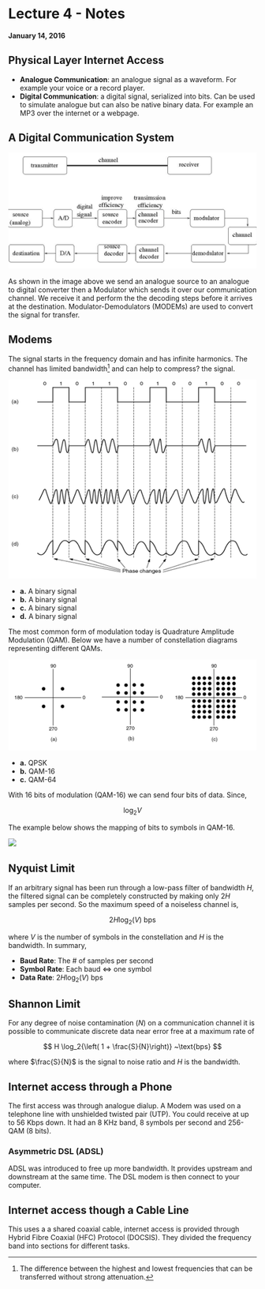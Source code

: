 # Lecture 4 - Notes  

**January 14, 2016**  

## Physical Layer Internet Access

* __Analogue Communication__: an analogue signal as a waveform. For example your voice or a record player.
* __Digital Communication__: a digital signal, serialized into bits. Can be used to simulate analogue but can also be native binary data. For example an MP3 over the internet or a webpage.


## A Digital Communication System

![A digital system](img/digital-system.png)

As shown in the image above we send an analogue source to an analogue to digital converter then a Modulator which sends it over our communication channel. We receive it and perform the the decoding steps before it arrives at the destination. Modulator-Demodulators (MODEMs) are used to convert the signal for transfer.

## Modems

The signal starts in the frequency domain and has infinite harmonics. The channel has limited bandwidth[^bandwidth] and can help to compress? the signal.

[^bandwidth]: The difference between the highest and lowest frequencies that can be transferred without strong attenuation.

![Different kinds of Modulations](img/modulations.png)

* __a.__ A binary signal
* __b.__ A binary signal
* __c.__ A binary signal
* __d.__ A binary signal

The most common form of modulation today is Quadrature Amplitude Modulation (QAM). Below we have a number of constellation diagrams representing different QAMs.

![Different kinds of Modulations](img/qam-modulations.png)

* __a.__ QPSK
* __b.__ QAM-16
* __c.__ QAM-64

With 16 bits of modulation (QAM-16) we can send four bits of data. Since,

$$
    \log_2{V}
$$

The example below shows the mapping of bits to symbols in QAM-16.

![](https://upload.wikimedia.org/wikipedia/commons/1/1e/16QAM_Gray_Coded.svg)


## Nyquist Limit

If an arbitrary signal has been run through a low-pass filter of bandwidth $H$, the filtered signal can be completely constructed by making only $2H$ samples per second. So the maximum speed of a noiseless channel is,

$$
    2H \log_2{(V)} ~\text{bps}
$$


where $V$ is the number of symbols in the constellation and $H$ is the bandwidth. In summary,

* __Baud Rate__: The # of samples per second
* __Symbol Rate__: Each baud $\iff$ one symbol
* __Data Rate__: $2H \log_2{(V)}$ bps

## Shannon Limit

For any degree of noise contamination ($N$) on a communication channel it is possible to communicate discrete data near error free at a maximum rate of

$$
    H \log_2{\left( 1 + \frac{S}{N}\right)} ~\text{bps}
$$

where $\frac{S}{N}$ is the signal to noise ratio and $H$ is the bandwidth.   

## Internet access through a Phone

The first access was through analogue dialup. A Modem was used on a telephone line with unshielded twisted pair (UTP). You could receive at up to 56 Kbps down. It had an $8~\text{KHz}$ band, $8$ symbols per second and 256-QAM (8 bits). 


### Asymmetric DSL (ADSL)

ADSL was introduced to free up more bandwidth. It provides upstream and downstream at the same time. The DSL modem is then connect to your computer.

## Internet access though a Cable Line

This uses a a shared coaxial cable, internet access is provided through Hybrid Fibre Coaxial (HFC) Protocol (DOCSIS). They divided the frequency band into sections for different tasks. 


